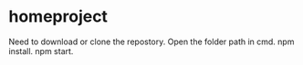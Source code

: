 # homeproject
Need to download or clone the repostory.
Open the folder path in cmd.
npm install.
npm start.
